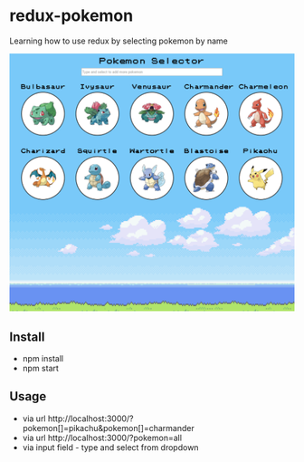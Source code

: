 # redux-pokemon
Learning how to use redux by selecting pokemon by name

![Pokemon Selector](/screenshot.png?v=2&raw=true "Pokemon Selector")

## Install
* npm install
* npm start

## Usage
* via url http://localhost:3000/?pokemon[]=pikachu&pokemon[]=charmander
* via url http://localhost:3000/?pokemon=all
* via input field - type and select from dropdown